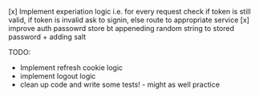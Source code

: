 [x] Implement experiation logic i.e. for every request check if token is still valid, if token is invalid ask to signin, else route to appropriate service
[x] improve auth passowrd store bt appeneding random string to stored password + adding salt

TODO:
- Implement refresh cookie logic
- implement logout logic
- clean up code and write some tests! - might as well practice